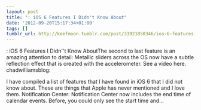```yaml
---
layout: post
title: ": iOS 6 Features I Didn't Know About"
date: '2012-09-20T15:17:34+01:00'
tags: []
tumblr_url: http://keefmoon.tumblr.com/post/31921850346/ios-6-features-i-didnt-know-about
---
```

: iOS 6 Features I Didn''t Know AboutThe second to last feature is an amazing attention to detail:
Metallic sliders across the OS now have a subtle reflection effect that is created with the accelerometer. See a video here. 
chadwilliamsblog:

I have compiled a list of features that I have found in iOS 6 that I did not know about. These are things that Apple has never mentioned and I love them. 
Notification Center: 
Notification Center now includes the end time of calendar events. Before, you could only see the start time and…

